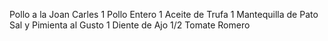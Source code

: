Pollo a la Joan Carles
 1 Pollo Entero
  1 Aceite de Trufa 
  1 Mantequilla de Pato 
  Sal y Pimienta al Gusto 
  1 Diente de Ajo
  1/2 Tomate Romero
  